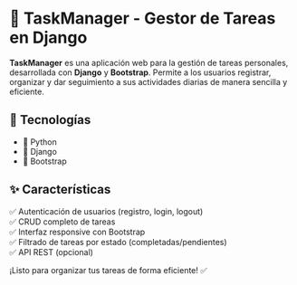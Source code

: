 # 📝 TaskManager - Gestor de Tareas en Django  

**TaskManager** es una aplicación web para la gestión de tareas personales, desarrollada con **Django** y **Bootstrap**. Permite a los usuarios registrar, organizar y dar seguimiento a sus actividades diarias de manera sencilla y eficiente.  

## 🚀 Tecnologías  
- 🐍 Python  
- 🎯 Django  
- 🎨 Bootstrap  

## ✨ Características  
✅ Autenticación de usuarios (registro, login, logout)  
✅ CRUD completo de tareas  
✅ Interfaz responsive con Bootstrap  
✅ Filtrado de tareas por estado (completadas/pendientes)  
✅ API REST (opcional)  

¡Listo para organizar tus tareas de forma eficiente! ✅